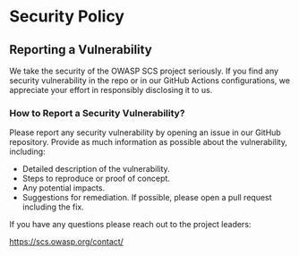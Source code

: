 # Security Policy

## Reporting a Vulnerability

We take the security of the OWASP SCS project seriously. If you find any security vulnerability in the repo or in our GitHub Actions configurations, we appreciate your effort in responsibly disclosing it to us.

### How to Report a Security Vulnerability?

Please report any security vulnerability by opening an issue in our GitHub repository. Provide as much information as possible about the vulnerability, including:

- Detailed description of the vulnerability.
- Steps to reproduce or proof of concept.
- Any potential impacts.
- Suggestions for remediation. If possible, please open a pull request including the fix.

If you have any questions please reach out to the project leaders:

https://scs.owasp.org/contact/
